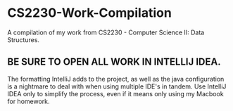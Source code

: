 # CS2230-Work-Compilation
A compilation of my work from CS2230 - Computer Science II: Data Structures.

## BE SURE TO OPEN ALL WORK IN INTELLIJ IDEA. 
The formatting IntelliJ adds to the project, as well as the java configuration is a nightmare to deal with when using multiple IDE's in tandem. Use IntelliJ IDEA only to simplify the process, even if it means only using my Macbook for homework.
